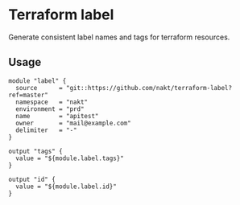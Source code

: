 # Terraform label

Generate consistent label names and tags for terraform resources.

## Usage

```
module "label" {
  source      = "git::https://github.com/nakt/terraform-label?ref=master"
  namespace   = "nakt"
  environment = "prd"
  name        = "apitest"
  owner       = "mail@example.com"
  delimiter   = "-"
}

output "tags" {
  value = "${module.label.tags}"
}

output "id" {
  value = "${module.label.id}"
}
```
<!-- BEGINNING OF PRE-COMMIT-TERRAFORM DOCS HOOK -->
<!-- END OF PRE-COMMIT-TERRAFORM DOCS HOOK -->

